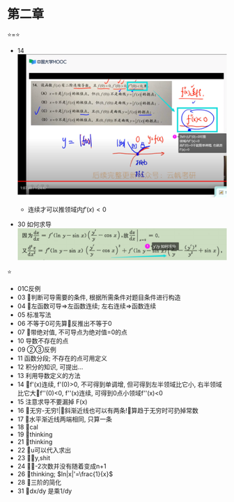 # 第二章

⭐=⭐

- 14![20221028171820](https://raw.githubusercontent.com/Logible/Image/main/note_image/20221028171820.png)
  - 连续才可以推领域内$f'(x)<0$

- 30 如何求导![20221031171107](https://raw.githubusercontent.com/Logible/Image/main/note_image/20221031171107.png)

⭐

- 01C反例
- 03 🏀判断可导需要的条件, 根据所需条件对题目条件进行构造
- 04 🏀左函数可导=>左函数连续; 左右连续=>函数连续
- 05 标准写法
- 06 不等于0可先算🏀反推出不等于0
- 07 🏀带绝对值, 不可导点为绝对值=0的点
- 10 导数不存在的点
- 09 ②③反例
- 11 函数分段; 不存在的点可用定义
- 12 积分的知识, 可提出...
- 13 利用导数定义的方法
- 14 🏀f'(x)连续, f'(0)>0, 不可得到单调增, 但可得到左半领域比它小, 右半领域比它大🏀f''(0)<0, f''(x)连续, 可得到0点小领域f''(x)<0
- 15 注意求导不要漏掉 F(x)
- 16 🏀无穷-无穷!|🏀斜渐近线也可以有两条!🏀算趋于无穷时可扔掉常数
- 17 🏀水平渐近线两端相同, 只算一条
- 18 💚cal
- 19 💚thinking
- 21 💚thinking
- 22 💚u可以代入求出
- 23 💚🏀y,shit
- 24 💚🏀-2次数并没有随着变成n+1
- 26 💚thinking; $ln|x|'=\frac{1}{x}$
- 28 💚三阶的简化
- 31 💚dx/dy 是乘1/dy
